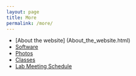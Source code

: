```yaml
---
layout: page
title: More
permalink: /more/
---
```

- [About the website] (About_the_website.html)
- [Software](/software/)
- [Photos](https://instagram.com/kachroolab/)
- [Classes](/classes/)
- [Lab Meeting Schedule](lab_meetings.html)
